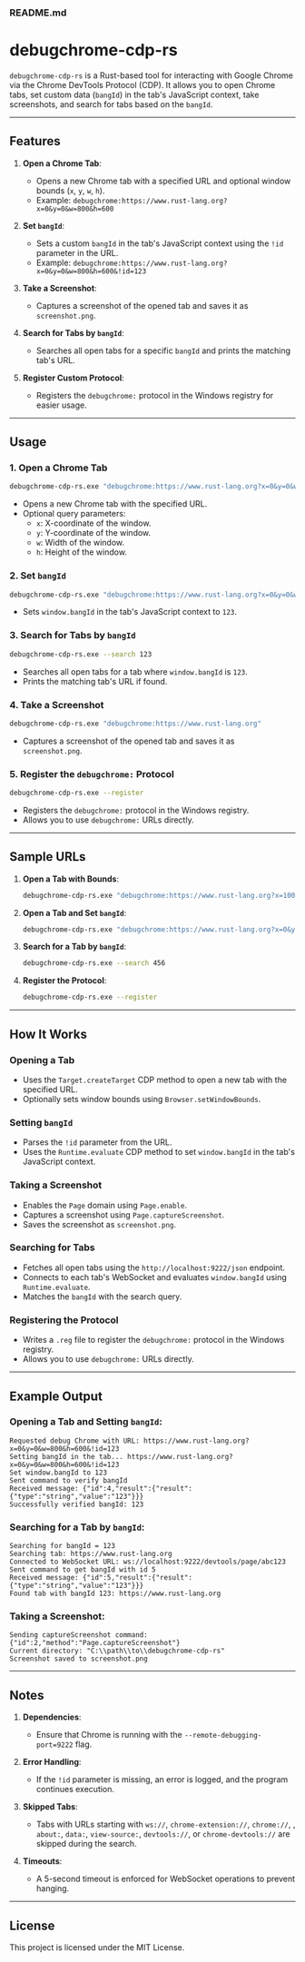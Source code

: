 ### README.md

# debugchrome-cdp-rs

`debugchrome-cdp-rs` is a Rust-based tool for interacting with Google Chrome via the Chrome DevTools Protocol (CDP). It allows you to open Chrome tabs, set custom data (`bangId`) in the tab's JavaScript context, take screenshots, and search for tabs based on the `bangId`.

---

## Features

1. **Open a Chrome Tab**:
   - Opens a new Chrome tab with a specified URL and optional window bounds (`x`, `y`, `w`, `h`).
   - Example: `debugchrome:https://www.rust-lang.org?x=0&y=0&w=800&h=600`

2. **Set `bangId`**:
   - Sets a custom `bangId` in the tab's JavaScript context using the `!id` parameter in the URL.
   - Example: `debugchrome:https://www.rust-lang.org?x=0&y=0&w=800&h=600&!id=123`

3. **Take a Screenshot**:
   - Captures a screenshot of the opened tab and saves it as `screenshot.png`.

4. **Search for Tabs by `bangId`**:
   - Searches all open tabs for a specific `bangId` and prints the matching tab's URL.

5. **Register Custom Protocol**:
   - Registers the `debugchrome:` protocol in the Windows registry for easier usage.

---

## Usage

### 1. **Open a Chrome Tab**
```bash
debugchrome-cdp-rs.exe "debugchrome:https://www.rust-lang.org?x=0&y=0&w=800&h=600"
```
- Opens a new Chrome tab with the specified URL.
- Optional query parameters:
  - `x`: X-coordinate of the window.
  - `y`: Y-coordinate of the window.
  - `w`: Width of the window.
  - `h`: Height of the window.

### 2. **Set `bangId`**
```bash
debugchrome-cdp-rs.exe "debugchrome:https://www.rust-lang.org?x=0&y=0&w=800&h=600&!id=123"
```
- Sets `window.bangId` in the tab's JavaScript context to `123`.

### 3. **Search for Tabs by `bangId`**
```bash
debugchrome-cdp-rs.exe --search 123
```
- Searches all open tabs for a tab where `window.bangId` is `123`.
- Prints the matching tab's URL if found.

### 4. **Take a Screenshot**
```bash
debugchrome-cdp-rs.exe "debugchrome:https://www.rust-lang.org"
```
- Captures a screenshot of the opened tab and saves it as `screenshot.png`.

### 5. **Register the `debugchrome:` Protocol**
```bash
debugchrome-cdp-rs.exe --register
```
- Registers the `debugchrome:` protocol in the Windows registry.
- Allows you to use `debugchrome:` URLs directly.

---

## Sample URLs

1. **Open a Tab with Bounds**:
   ```bash
   debugchrome-cdp-rs.exe "debugchrome:https://www.rust-lang.org?x=100&y=100&w=1024&h=768"
   ```

2. **Open a Tab and Set `bangId`**:
   ```bash
   debugchrome-cdp-rs.exe "debugchrome:https://www.rust-lang.org?x=0&y=0&w=800&h=600&!id=456"
   ```

3. **Search for a Tab by `bangId`**:
   ```bash
   debugchrome-cdp-rs.exe --search 456
   ```

4. **Register the Protocol**:
   ```bash
   debugchrome-cdp-rs.exe --register
   ```

---

## How It Works

### Opening a Tab
- Uses the `Target.createTarget` CDP method to open a new tab with the specified URL.
- Optionally sets window bounds using `Browser.setWindowBounds`.

### Setting `bangId`
- Parses the `!id` parameter from the URL.
- Uses the `Runtime.evaluate` CDP method to set `window.bangId` in the tab's JavaScript context.

### Taking a Screenshot
- Enables the `Page` domain using `Page.enable`.
- Captures a screenshot using `Page.captureScreenshot`.
- Saves the screenshot as `screenshot.png`.

### Searching for Tabs
- Fetches all open tabs using the `http://localhost:9222/json` endpoint.
- Connects to each tab's WebSocket and evaluates `window.bangId` using `Runtime.evaluate`.
- Matches the `bangId` with the search query.

### Registering the Protocol
- Writes a `.reg` file to register the `debugchrome:` protocol in the Windows registry.
- Allows you to use `debugchrome:` URLs directly.

---

## Example Output

### Opening a Tab and Setting `bangId`:
```plaintext
Requested debug Chrome with URL: https://www.rust-lang.org?x=0&y=0&w=800&h=600&!id=123
Setting bangId in the tab... https://www.rust-lang.org?x=0&y=0&w=800&h=600&!id=123
Set window.bangId to 123
Sent command to verify bangId
Received message: {"id":4,"result":{"result":{"type":"string","value":"123"}}}
Successfully verified bangId: 123
```

### Searching for a Tab by `bangId`:
```plaintext
Searching for bangId = 123
Searching tab: https://www.rust-lang.org
Connected to WebSocket URL: ws://localhost:9222/devtools/page/abc123
Sent command to get bangId with id 5
Received message: {"id":5,"result":{"result":{"type":"string","value":"123"}}}
Found tab with bangId 123: https://www.rust-lang.org
```

### Taking a Screenshot:
```plaintext
Sending captureScreenshot command: {"id":2,"method":"Page.captureScreenshot"}
Current directory: "C:\\path\\to\\debugchrome-cdp-rs"
Screenshot saved to screenshot.png
```

---

## Notes

1. **Dependencies**:
   - Ensure that Chrome is running with the `--remote-debugging-port=9222` flag.

2. **Error Handling**:
   - If the `!id` parameter is missing, an error is logged, and the program continues execution.

3. **Skipped Tabs**:
   - Tabs with URLs starting with `ws://`, `chrome-extension://`, `chrome://`, , `about:`, `data:`, `view-source:`, `devtools://`, or `chrome-devtools://` are skipped during the search.

4. **Timeouts**:
   - A 5-second timeout is enforced for WebSocket operations to prevent hanging.

---

## License

This project is licensed under the MIT License.